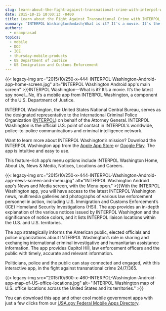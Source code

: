 ```yaml
---
slug: learn-about-the-fight-against-transnational-crime-with-interpol-washington
date: 2015-10-15 10:00:13 -0400
title: Learn about the Fight Against Transnational Crime with INTERPOL Washington
summary: 'INTERPOL Washington&mdash;What is it? It’s a movie. It’s the latest spy novel&#8230;No, it’s a mobile app from INTERPOL Washington, a component of the U.S. Department of Justice. INTERPOL Washington, the United States National Central Bureau, serves as the designated representative to the International Criminal Police Organization'
authors:
  - nramprasad
topics:
  - mobile
  - DOJ
  - ICE
  - thursday-mobile-products
  - US Department of Justice
  - US Immigration and Customs Enforcement
---
```


{{< legacy-img src="2015/10/250-x-444-INTERPOL-Washington-Android-app-home-screen.jpg" alt="INTERPOL Washington Android app's main screen" >}}INTERPOL Washington—What is it? It’s a movie. It’s the latest spy novel&#8230;No, it’s a mobile app from INTERPOL Washington, a component of the U.S. Department of Justice.

INTERPOL Washington, the United States National Central Bureau, serves as the designated representative to the International Criminal Police Organization ([INTERPOL](http://www.interpol.int/en)) on behalf of the Attorney General. INTERPOL Washington is the official U.S. point of contact in INTERPOL&#8217;s worldwide, police-to-police communications and criminal intelligence network.

Want to learn more about INTERPOL Washington’s mission? Download the INTERPOL Washington app from the [<u>Apple App Store</u>](https://itunes.apple.com/us/app/interpol-washington/id934537159?mt=8) or <u>[<u>Google Play</u>](https://play.google.com/store/apps/details?id=com.metrostarsystems.interpolwashington)</u>. The app is intuitive and easy to use.

This feature-rich app&#8217;s menu options include INTERPOL Washington Home, About Us, News & Media, Notices, Locations and Careers.

{{< legacy-img src="2015/10/250-x-444-INTERPOL-Washington-Android-app-news-screen-and-menu.jpg" alt="INTERPOL Washington Android app's News and Media screen, with the Menu open." >}}With the INTERPOL Washington app, you will have access to the latest INTERPOL Washington news, multimedia galleries and photographs of various law enforcement personnel in action, including U.S. Immigration and Customs Enforcement’s (ICE) Homeland Security Investigations (HSI). The app provides an in-depth explanation of the various notices issued by INTERPOL Washington and the significance of notice colors, and it lists INTERPOL liaison locations within the U.S. and U.S. territories.

The app strategically informs the American public, elected officials and police organizations about INTERPOL Washington’s role in sharing and exchanging international criminal investigative and humanitarian assistance information. The app provides Capitol Hill, law enforcement officers and the public with timely, accurate and relevant information.

Politicians, police and the public can stay connected and engaged, with this interactive app, in the fight against transnational crime 24/7/365.

{{< legacy-img src="2015/10/600-x-460-INTERPOL-Washington-Android-app-map-of-US-office-locations.jpg" alt="INTERPOL Washington map of U.S. office locations across the United States and its territories." >}}

You can download this app and other cool mobile government apps with just a few clicks from our [USA.gov Federal Mobile Apps Directory](http://www.usa.gov/mobileapps.shtml).
